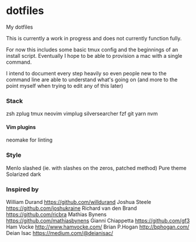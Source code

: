 # dotfiles
My dotfiles

This is currently a work in progress and does not currently function fully.

For now this includes some basic tmux config and the beginnings of an install
script. Eventually I hope to be able to provision a mac with a single command.

I intend to document every step heavily so even people new to the command line
are able to understand what's going on (and more to the point myself when 
trying to edit any of this later)

### Stack

zsh
zplug
tmux
neovim
vimplug
silversearcher
fzf
git
yarn
nvm

#### Vim plugins

neomake for linting


### Style

Menlo slashed (ie. with slashes on the zeros, patched method)
Pure theme
Solarized dark

### Inspired by
William Durand https://github.com/willdurand
Joshua Steele https://github.com/joshukraine
Richard van den Brand https://github.com/ricbra
Mathias Bynens https://github.com/mathiasbynens
Gianni Chiappetta https://github.com/gf3
Ham Vocke http://www.hamvocke.com/
Brian P.Hogan http://bphogan.com/
Deian Isac https://medium.com/@deianisac/
